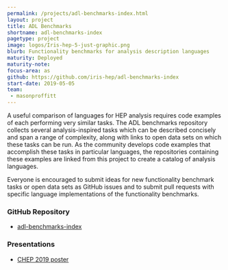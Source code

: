 ```yaml
---
permalink: /projects/adl-benchmarks-index.html
layout: project
title: ADL Benchmarks
shortname: adl-benchmarks-index
pagetype: project
image: logos/Iris-hep-5-just-graphic.png
blurb: Functionality benchmarks for analysis description languages
maturity: Deployed
maturity-note:
focus-area: as
github: https://github.com/iris-hep/adl-benchmarks-index
start-date: 2019-05-05
team:
 - masonproffitt
---
```


A useful comparison of languages for HEP analysis requires code examples of each performing very similar tasks. The ADL benchmarks repository collects several analysis-inspired tasks which can be described concisely and span a range of complexity, along with links to open data sets on which these tasks can be run. As the community develops code examples that accomplish these tasks in particular languages, the repositories containing these examples are linked from this project to create a catalog of analysis languages.

Everyone is encouraged to submit ideas for new functionality benchmark tasks or open data sets as GitHub issues and to submit pull requests with specific language implementations of the functionality benchmarks.

### GitHub Repository

- [adl-benchmarks-index](https://github.com/iris-hep/adl-benchmarks-index)

### Presentations

- [CHEP 2019 poster](https://indico.cern.ch/event/773049/contributions/3476178/)
